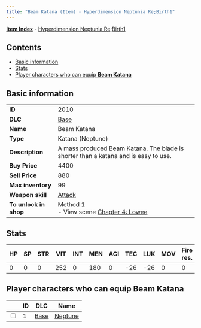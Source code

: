 ```yaml
---
title: "Beam Katana (Item) - Hyperdimension Neptunia Re;Birth1"
---
```


[**Item Index**](/neptunia/rb1/item/index.html) - [Hyperdimension Neptunia Re;Birth1](/neptunia/rb1)

## Contents

- [Basic information](#basic-information)
- [Stats](#stats)
- [Player characters who can equip **Beam Katana**](#player-characters-who-can-equip-beam-katana)

## Basic information

|   |   |
| -- | -- |
| **ID** | 2010 |
| **DLC** | [Base](/neptunia/rb1/dlc/1-base.html) |
| **Name** | Beam Katana |
| **Type** | Katana (Neptune) |
| **Description** | A mass produced Beam Katana. The blade is shorter than a katana and is easy to use. |
| **Buy Price** | 4400 |
| **Sell Price** | 880 |
| **Max inventory** | 99 |
| **Weapon skill** | [Attack](/neptunia/rb1/skill/1-1-attack.html) |
| **To unlock in shop** | Method 1<br />- View scene [Chapter 4: Lowee](/neptunia/rb1/scene/1-402-chapter-4-lowee.html) |


## Stats

| HP | SP | STR | VIT | INT | MEN | AGI | TEC | LUK | MOV | Fire res. | Ice res. | Wind res. | Lightning res. |
| -- | -- | --- | --- | --- | --- | --- | --- | --- | --- | --------- | -------- | --------- | -------------- |
| 0 | 0 | 0 | 252 | 0 | 180 | 0 | -26 | -26 | 0 | 0 | 0 | 0 | 0 |


## Player characters who can equip **Beam Katana**

|    | ID | DLC | Name |
| -- | -- | --- | ---- |
| <input type="checkbox" id="rb1-player-1-1" class="trackbox" /> | 1 | [Base](/neptunia/rb1/dlc/1-base.html) | [Neptune](/neptunia/rb1/player/1-1-neptune.html) |

